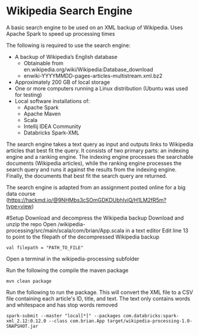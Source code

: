 # Wikipedia Search Engine
A basic search engine to be used on an XML backup of Wikipedia. Uses Apache Spark to speed up processing times

The following is required to use the search engine: 
* A backup of Wikipedia’s English database
  * Obtainable from en.wikipedia.org/wiki/Wikipedia:Database_download
  * enwiki-YYYYMMDD-pages-articles-multistream.xml.bz2
* Approximately 200 GB of local storage
* One or more computers running a Linux distribution (Ubuntu was used for testing) 
* Local software installations of:
  * Apache Spark 
  * Apache Maven
  * Scala
  * Intellij IDEA Community
  * Databricks Spark-XML

The search engine takes a text query as input and outputs links to Wikipedia articles that best fit the query. It consists of two primary parts: an indexing engine and a ranking engine. The indexing engine processes the searchable documents (Wikipedia articles), while the ranking engine processes the search query and runs it against the results from the indexing engine. Finally, the documents that best fit the search query are returned.

The search engine is adapted from an assignment posted online for a big data course (https://hackmd.io/@9NHMbs3cSOmGDKDUbhIviQ/H1LM2fR5m?type=view)

#Setup
Download and decompress the Wikipedia backup
Download and unzip the repo
Open /wikipedia-processing/src/main/scala/com/brian/App.scala in a text editor
Edit line 13 to point to the filepath of the decompressed Wikipedia backup
```
val filepath = "PATH_TO_FILE"
```
Open a terminal in the wikipedia-processing subfolder

Run the following the compile the maven package
```
mvn clean package
```

Run the following to run the package. This will convert the XML file to a CSV file containing each article's ID, title, and text. The text only contains words and whitespace and has stop words removed
```
spark-submit --master "local[*]" --packages com.databricks:spark-xml_2.12:0.12.0 --class com.brian.App target/wikipedia-processing-1.0-SNAPSHOT.jar 
```
